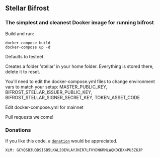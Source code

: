 ## Stellar Bifrost  

### The simplest and cleanest Docker image for running bifrost

Build and run:
```
docker-compose build
docker-compose up -d
```

Defaults to testnet.

Creates a folder 'stellar' in your home folder.  Everything is stored there, delete it to reset.

You'll need to edit the docker-compose.yml files to change environment vars to match your setup:
MASTER_PUBLIC_KEY, BIFROST_STELLAR_ISSUER_PUBLIC_KEY, BIFROST_STELLAR_SIGNER_SECRET_KEY, TOKEN_ASSET_CODE

Edit docker-compose.yml for mainnet

Pull requests welcome!

### Donations
If you like this code, a [`donation`](https://stellarkit.io/#/donate) would be appreciated.

```
XLM: GCYQSB3UQDSISB5LKAL2OEVLAYJNIR7LFVYDNKRMLWQKDCBX4PU3Z6JP
```
